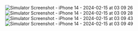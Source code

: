 
![Simulator Screenshot - iPhone 14 - 2024-02-15 at 03 09 26](https://github.com/smicks11/nexaya_test/assets/64984175/74640948-7dec-4481-8cee-bfd367720fc0)
![Simulator Screenshot - iPhone 14 - 2024-02-15 at 03 09 28](https://github.com/smicks11/nexaya_test/assets/64984175/ded19f7a-c46e-4d31-9792-451c24c17d70)
![Simulator Screenshot - iPhone 14 - 2024-02-15 at 03 09 43](https://github.com/smicks11/nexaya_test/assets/64984175/810bfaaf-fab0-438e-b3c1-af6584ddad9b)
![Simulator Screenshot - iPhone 14 - 2024-02-15 at 03 09 49](https://github.com/smicks11/nexaya_test/assets/64984175/56f22c42-f33c-48dc-a7bc-462cc8aa5d1d)
